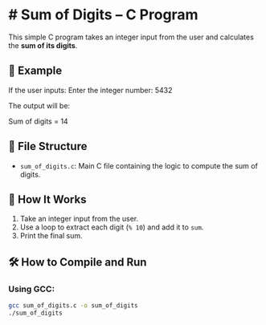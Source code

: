 # # Sum of Digits – C Program

This simple C program takes an integer input from the user and calculates the **sum of its digits**.

## 🔢 Example

If the user inputs:
Enter the integer number: 5432

The output will be:

Sum of digits = 14

## 📁 File Structure

- `sum_of_digits.c`: Main C file containing the logic to compute the sum of digits.

## 🧠 How It Works

1. Take an integer input from the user.
2. Use a loop to extract each digit (`% 10`) and add it to `sum`.
3. Print the final sum.

## 🛠️ How to Compile and Run

### Using GCC:
```bash
gcc sum_of_digits.c -o sum_of_digits
./sum_of_digits
